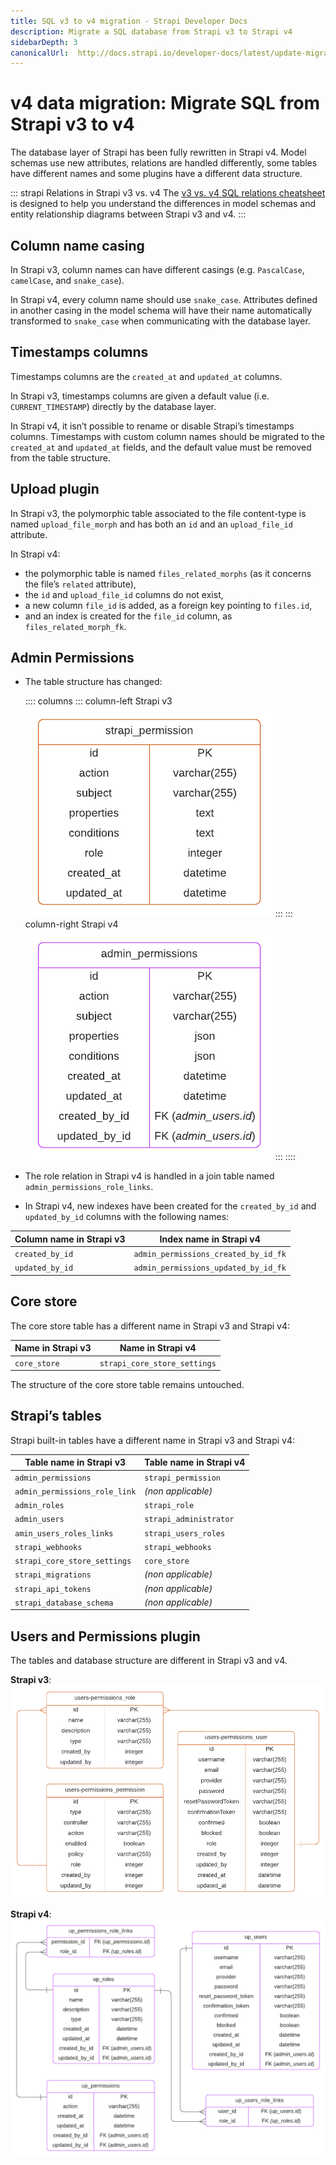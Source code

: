 ```yaml
---
title: SQL v3 to v4 migration - Strapi Developer Docs
description: Migrate a SQL database from Strapi v3 to Strapi v4
sidebarDepth: 3
canonicalUrl:  http://docs.strapi.io/developer-docs/latest/update-migration-guides/migration-guides/v4/data/sql.html
---
```


<!-- TODO: update SEO -->

# v4 data migration: Migrate SQL from Strapi v3 to v4

The database layer of Strapi has been fully rewritten in Strapi v4. Model schemas use new attributes, relations are handled differently, some tables have different names and some plugins have a different data structure.

::: strapi Relations in Strapi v3 vs. v4
The [v3 vs. v4 SQL relations cheatsheet](/developer-docs/latest/update-migration-guides/migration-guides/v4/data/sql-relations.md) is designed to help you understand the differences in model schemas and entity relationship diagrams between Strapi v3 and v4.
:::

## Column name casing

In Strapi v3, column names can have different casings (e.g. `PascalCase`, `camelCase`, and `snake_case`).

In Strapi v4, every column name should use `snake_case`. Attributes defined in another casing in the model schema will have their name automatically transformed to `snake_case` when communicating with the database layer.

## Timestamps columns

Timestamps columns are the `created_at` and `updated_at` columns.

In Strapi v3, timestamps columns are given a default value (i.e. `CURRENT_TIMESTAMP`) directly by the database layer.

In Strapi v4, it isn’t possible to rename or disable Strapi’s timestamps columns. Timestamps with custom column names should be migrated to the `created_at` and `updated_at` fields, and the default value must be removed from the table structure.

## Upload plugin

In Strapi v3, the polymorphic table associated to the file content-type is named `upload_file_morph` and has both an `id` and an `upload_file_id` attribute.

In Strapi v4:
  
* the polymorphic table is named `files_related_morphs` (as it concerns the file’s `related` attribute),
* the `id` and `upload_file_id` columns do not exist,
* a new column `file_id` is added, as a foreign key pointing to `files.id`,
* and an index is created for the `file_id` column, as `files_related_morph_fk`.

## Admin Permissions

- The table structure has changed:

  :::: columns
  ::: column-left Strapi v3
  ![v3-strapi_permission.png](./assets/v3-strapi_permission.png)
  :::
  ::: column-right Strapi v4
  ![v4-admin_permissions.png](./assets/v4-admin_permissions.png)
  :::
  ::::

- The role relation in Strapi v4 is handled in a join table named `admin_permissions_role_links`.
- In Strapi v4, new indexes have been created for the `created_by_id` and `updated_by_id` columns with the following names:

| Column name in Strapi v3 | Index name in Strapi v4 |
|----|----|
| `created_by_id` | `admin_permissions_created_by_id_fk` |
| `updated_by_id` | `admin_permissions_updated_by_id_fk`

## Core store

The core store table has a different name in Strapi v3 and Strapi v4:

| Name in Strapi v3 | Name in Strapi v4            |
| ----------------- | ---------------------------- |
| `core_store`      | `strapi_core_store_settings` |

The structure of the core store table remains untouched.

## Strapi’s tables
<!-- 
<aside>
💡 Tables that have been introduced In Strapi v4 and don’t have equivalent in Strapi v3 (noted **N/A**) **should not** be created by the migrations script.
</aside> -->

Strapi built-in tables have a different name in Strapi v3 and Strapi v4:

| Table name in Strapi v3       | Table name in Strapi v4 |
| ----------------------------- | ----------------------- |
| `admin_permissions`           | `strapi_permission`     |
| `admin_permissions_role_link` | _(non applicable)_      |
| `admin_roles`                 | `strapi_role`           |
| `admin_users`                 | `strapi_administrator`  |
| `amin_users_roles_links`      | `strapi_users_roles`    |
| `strapi_webhooks`             | `strapi_webhooks`       |
| `strapi_core_store_settings`  | `core_store`            |
| `strapi_migrations`           | _(non applicable)_      |
| `strapi_api_tokens`           | _(non applicable)_      |
| `strapi_database_schema`      | _(non applicable)_      |

## Users and Permissions plugin

The tables and database structure are different in Strapi v3 and v4.

**Strapi v3**:
![v3-up.png](./assets/v3-up.png)

**Strapi v4**:
![v4-up.png](./assets/v4-up.png)

<!-- ## Permissions *to be finished*

- In Strapi v3 `permissions` were defined by a `type`, a `controller`, and an `action` column.
- In Strapi v4 those columns have been aggregated and replaced by a single one named `action`

The aggregation works like so:

> **action = *transform(*type*)*.controller.action**
>  -->

<!-- ## I18N Plugin *to be finished*

Localization tables follows the [circular many to many relationships migration](./assets.md)  and thus are renamed from `entities__localizations` to `entities_localizations_links`.

The columns are also changed from v3(`id`, `entity_id`, `related_entity_id`) to v4(`entity_id`, `inv_entity_id`) ← ER diagram to be done -->
